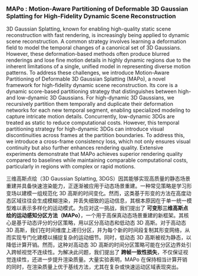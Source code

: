### MAPo : Motion-Aware Partitioning of Deformable 3D Gaussian Splatting for High-Fidelity Dynamic Scene Reconstruction

3D Gaussian Splatting, known for enabling high-quality static scene reconstruction with fast rendering, is increasingly being applied to dynamic scene reconstruction. A common strategy involves learning a deformation field to model the temporal changes of a canonical set of 3D Gaussians. However, these deformation-based methods often produce blurred renderings and lose fine motion details in highly dynamic regions due to the inherent limitations of a single, unified model in representing diverse motion patterns. To address these challenges, we introduce Motion-Aware Partitioning of Deformable 3D Gaussian Splatting (MAPo), a novel framework for high-fidelity dynamic scene reconstruction. Its core is a dynamic score-based partitioning strategy that distinguishes between high- and low-dynamic 3D Gaussians. For high-dynamic 3D Gaussians, we recursively partition them temporally and duplicate their deformation networks for each new temporal segment, enabling specialized modeling to capture intricate motion details. Concurrently, low-dynamic 3DGs are treated as static to reduce computational costs. However, this temporal partitioning strategy for high-dynamic 3DGs can introduce visual discontinuities across frames at the partition boundaries. To address this, we introduce a cross-frame consistency loss, which not only ensures visual continuity but also further enhances rendering quality. Extensive experiments demonstrate that MAPo achieves superior rendering quality compared to baselines while maintaining comparable computational costs, particularly in regions with complex or rapid motions.

三维高斯点绘（3D Gaussian Splatting, 3DGS）因其能够实现高质量的静态场景重建并具备快速渲染能力，正逐渐被应用于动态场景重建。一种常见策略是学习形变场以建模一组规范化 3D 高斯的时间变化。然而，这类基于形变的方法在高度动态区域往往会生成模糊渲染，并丢失细致的运动信息，其根本原因在于单一统一模型难以表示多样化的运动模式。为应对这一挑战，我们提出了 **可变形三维高斯点绘的运动感知分区方法（MAPo）**，一个用于高保真动态场景重建的新框架。其核心是基于动态评分的分区策略，用以区分高动态和低动态 3D 高斯。对于高动态 3D 高斯，我们在时间维度上递归分区，并为每个新的时间段复制其形变网络，从而实现专门化建模以捕捉复杂的运动细节。同时，低动态 3D 高斯被视为静态，以降低计算开销。然而，这种对高动态 3D 高斯的时间分区策略可能在分区边界处引入跨帧视觉不连续性。为解决此问题，我们提出了 **跨帧一致性损失**，不仅保证视觉连续性，还进一步提升渲染质量。大量实验表明，MAPo 在保持相当计算开销的同时，在渲染质量上优于基线方法，尤其在复杂或快速运动区域表现突出。
